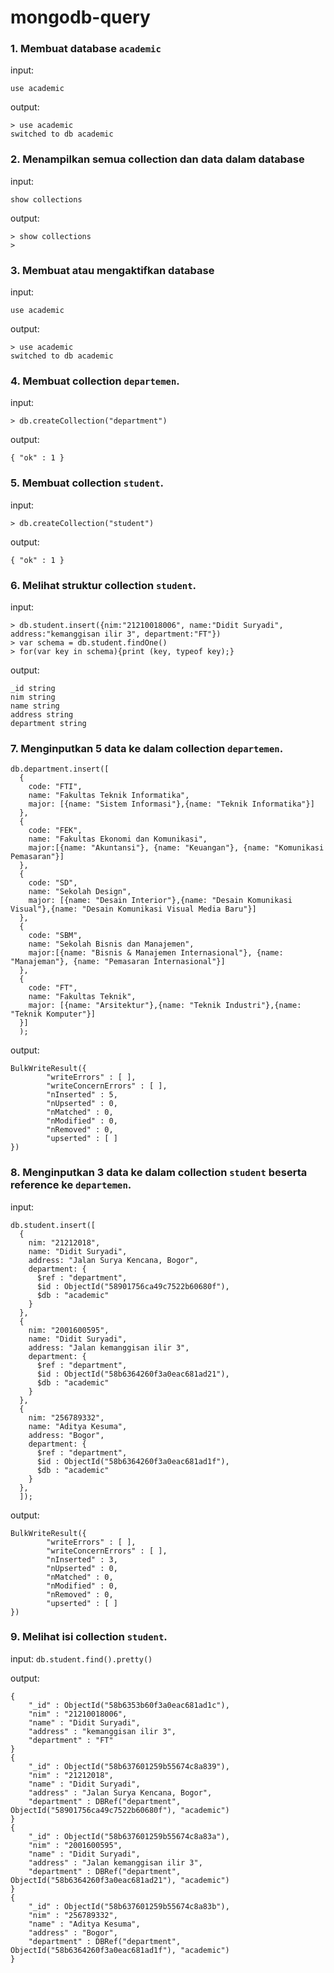 # mongodb-query

### 1. Membuat database `academic`

input:

`use academic`

output:

```
> use academic
switched to db academic
```

### 2. Menampilkan semua collection dan data dalam database

input:

`show collections`

output:

```
> show collections
>
```

### 3. Membuat atau mengaktifkan database

input:

`use academic`

output:

```
> use academic
switched to db academic
```

### 4. Membuat collection `departemen`.

input:

`> db.createCollection("department")`

output:

```
{ "ok" : 1 }
```

### 5. Membuat collection `student`.

input:

`> db.createCollection("student")`

output:

```
{ "ok" : 1 }
```

### 6. Melihat struktur collection `student`.

input:
```
> db.student.insert({nim:"21210018006", name:"Didit Suryadi", address:"kemanggisan ilir 3", department:"FT"})
> var schema = db.student.findOne()
> for(var key in schema){print (key, typeof key);}
```

output:
```
_id string
nim string
name string
address string
department string
```

### 7. Menginputkan 5 data ke dalam collection `departemen`.

```
db.department.insert([
  {
    code: "FTI",
    name: "Fakultas Teknik Informatika",
    major: [{name: "Sistem Informasi"},{name: "Teknik Informatika"}]
  },
  {
    code: "FEK",
    name: "Fakultas Ekonomi dan Komunikasi",
    major:[{name: "Akuntansi"}, {name: "Keuangan"}, {name: "Komunikasi Pemasaran"}]
  },
  {
    code: "SD",
    name: "Sekolah Design",
    major: [{name: "Desain Interior"},{name: "Desain Komunikasi Visual"},{name: "Desain Komunikasi Visual Media Baru"}]
  },
  {
    code: "SBM",
    name: "Sekolah Bisnis dan Manajemen",
    major:[{name: "Bisnis & Manajemen Internasional"}, {name: "Manajeman"}, {name: "Pemasaran Internasional"}]
  },
  {
    code: "FT",
    name: "Fakultas Teknik",
    major: [{name: "Arsitektur"},{name: "Teknik Industri"},{name: "Teknik Komputer"}]
  }]
  );
```
output:

```
BulkWriteResult({
       	"writeErrors" : [ ],
       	"writeConcernErrors" : [ ],
       	"nInserted" : 5,
       	"nUpserted" : 0,
       	"nMatched" : 0,
       	"nModified" : 0,
       	"nRemoved" : 0,
       	"upserted" : [ ]
})
```

### 8. Menginputkan 3 data ke dalam collection `student` beserta reference ke `departemen`.

input:
```
db.student.insert([
  {
    nim: "21212018",
    name: "Didit Suryadi",
    address: "Jalan Surya Kencana, Bogor",
    department: {
      $ref : "department",
      $id : ObjectId("58901756ca49c7522b60680f"),
      $db : "academic"
    }
  },
  {
    nim: "2001600595",
    name: "Didit Suryadi",
    address: "Jalan kemanggisan ilir 3",
    department: {
      $ref : "department",
      $id : ObjectId("58b6364260f3a0eac681ad21"),
      $db : "academic"
    }
  },
  {
    nim: "256789332",
    name: "Aditya Kesuma",
    address: "Bogor",
    department: {
      $ref : "department",
      $id : ObjectId("58b6364260f3a0eac681ad1f"),
      $db : "academic"
    }
  },
  ]);
```
output:

```
BulkWriteResult({
       	"writeErrors" : [ ],
       	"writeConcernErrors" : [ ],
       	"nInserted" : 3,
       	"nUpserted" : 0,
       	"nMatched" : 0,
       	"nModified" : 0,
       	"nRemoved" : 0,
       	"upserted" : [ ]
})
```
### 9. Melihat isi collection `student`.

input:
`db.student.find().pretty()`

output:
```
{
	"_id" : ObjectId("58b6353b60f3a0eac681ad1c"),
	"nim" : "21210018006",
	"name" : "Didit Suryadi",
	"address" : "kemanggisan ilir 3",
	"department" : "FT"
}
{
	"_id" : ObjectId("58b637601259b55674c8a839"),
	"nim" : "21212018",
	"name" : "Didit Suryadi",
	"address" : "Jalan Surya Kencana, Bogor",
	"department" : DBRef("department", ObjectId("58901756ca49c7522b60680f"), "academic")
}
{
	"_id" : ObjectId("58b637601259b55674c8a83a"),
	"nim" : "2001600595",
	"name" : "Didit Suryadi",
	"address" : "Jalan kemanggisan ilir 3",
	"department" : DBRef("department", ObjectId("58b6364260f3a0eac681ad21"), "academic")
}
{
	"_id" : ObjectId("58b637601259b55674c8a83b"),
	"nim" : "256789332",
	"name" : "Aditya Kesuma",
	"address" : "Bogor",
	"department" : DBRef("department", ObjectId("58b6364260f3a0eac681ad1f"), "academic")
}
```
